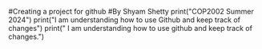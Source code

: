 #Creating a project for github
#By Shyam Shetty
print("COP2002 Summer 2024")
print("I am understanding how to use Github and keep track of changes")
print(" I am understanding how to use github and keep track of changes.")
